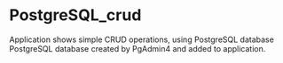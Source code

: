 # PostgreSQL_crud
Application shows simple CRUD operations, using PostgreSQL database
PostgreSQL database created by PgAdmin4 and added to application.

